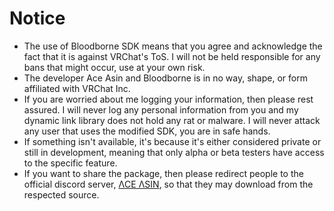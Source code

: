 # **Notice**

- The use of Bloodborne SDK means that you agree and acknowledge the fact that it is against VRChat's ToS. I will not be held responsible for any bans that might occur, use at your own risk.
- The developer Ace Asin and Bloodborne is in no way, shape, or form affiliated with VRChat Inc.
- If you are worried about me logging your information, then please rest assured. I will never log any personal information from you and my dynamic link library does not hold any rat or malware. I will never attack any user that uses the modified SDK, you are in safe hands.
- If something isn't available, it's because it's either considered private or still in development, meaning that only alpha or beta testers have access to the specific feature.
- If you want to share the package, then please redirect people to the official discord server, [ΛCE ΛSIN](https://discord.gg/U8vHS7y), so that they may download from the respected source.
